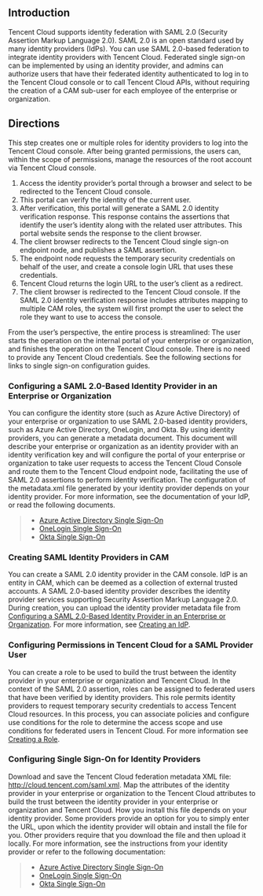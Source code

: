 
## Introduction
Tencent Cloud supports identity federation with SAML 2.0 (Security Assertion Markup Language 2.0). SAML 2.0 is an open standard used by many identity providers (IdPs). You can use SAML 2.0-based federation to integrate identity providers with Tencent Cloud. Federated single sign-on can be implemented by using an identity provider, and admins can authorize users that have their federated identity authenticated to log in to the Tencent Cloud console or to call Tencent Cloud APIs, without requiring the creation of a CAM sub-user for each employee of the enterprise or organization.

## Directions
This step creates one or multiple roles for identity providers to log into the Tencent Cloud console. After being granted permissions, the users can, within the scope of permissions, manage the resources of the root account via Tencent Cloud console.
1. Access the identity provider’s portal through a browser and select to be redirected to the Tencent Cloud console.
2. This portal can verify the identity of the current user.
3. After verification, this portal will generate a SAML 2.0 identity verification response. This response contains the assertions that identify the user’s identity along with the related user attributes. This portal website sends the response to the client browser.
4. The client browser redirects to the Tencent Cloud single sign-on endpoint node, and publishes a SAML assertion. 
5. The endpoint node requests the temporary security credentials on behalf of the user, and create a console login URL that uses these credentials.
6. Tencent Cloud returns the login URL to the user’s client as a redirect.
7. The client browser is redirected to the Tencent Cloud console. If the SAML 2.0 identity verification response includes attributes mapping to multiple CAM roles, the system will first prompt the user to select the role they want to use to access the console.

From the user’s perspective, the entire process is streamlined: The user starts the operation on the internal portal of your enterprise or organization, and finishes the operation on the Tencent Cloud console. There is no need to provide any Tencent Cloud credentials. See the following sections for links to single sign-on configuration guides.
### <span id="step配置身份提供商"></span>Configuring a SAML 2.0-Based Identity Provider in an Enterprise or Organization
You can configure the identity store (such as Azure Active Directory) of your enterprise or organization to use SAML 2.0-based identity providers, such as Azure Active Directory, OneLogin, and Okta. By using identity providers, you can generate a metadata document. This document will describe your enterprise or organization as an identity provider with an identity verification key and will configure the portal of your enterprise or organization to take user requests to access the Tencent Cloud Console and route them to the Tencent Cloud endpoint node, facilitating the use of SAML 2.0 assertions to perform identity verification. The configuration of the metadata.xml file generated by your identity provider depends on your identity provider. For more information, see the documentation of your IdP, or read the following documents. 
>- [Azure Active Directory Single Sign-On](https://intl.cloud.tencent.com/document/product/598/32634)
>- [OneLogin Single Sign-On](https://intl.cloud.tencent.com/document/product/598/32673)
>- [Okta Single Sign-On](https://intl.cloud.tencent.com/document/product/598/32674)
### Creating SAML Identity Providers in CAM
You can create a SAML 2.0 identity provider in the CAM console. IdP is an entity in CAM, which can be deemed as a collection of external trusted accounts. A SAML 2.0-based identity provider describes the identity provider services supporting Security Assertion Markup Language 2.0. During creation, you can upload the identity provider metadata file from [Configuring a SAML 2.0-Based Identity Provider in an Enterprise or Organization](#step配置身份提供商). For more information, see [Creating an IdP](https://intl.cloud.tencent.com/document/product/598/30391). 
### Configuring Permissions in Tencent Cloud for a SAML Provider User
You can create a role to be used to build the trust between the identity provider in your enterprise or organization and Tencent Cloud. In the context of the SAML 2.0 assertion, roles can be assigned to federated users that have been verified by identity providers. This role permits identity providers to request temporary security credentials to access Tencent Cloud resources. In this process, you can associate policies and configure use conditions for the role to determine the access scope and use conditions for federated users in Tencent Cloud. For more information see [Creating a Role](https://intl.cloud.tencent.com/document/product/598/19381).

### Configuring Single Sign-On for Identity Providers
Download and save the Tencent Cloud federation metadata XML file: http://cloud.tencent.com/saml.xml. Map the attributes of the identity provider in your enterprise or organization to the Tencent Cloud attributes to build the trust between the identity provider in your enterprise or organization and Tencent Cloud. How you install this file depends on your identity provider. Some providers provide an option for you to simply enter the URL, upon which the identity provider will obtain and install the file for you. Other providers require that you download the file and then upload it locally. For more information, see the instructions from your identity provider or refer to the following documentation: 
>- [Azure Active Directory Single Sign-On](https://intl.cloud.tencent.com/document/product/598/32634)
>- [OneLogin Single Sign-On](https://intl.cloud.tencent.com/document/product/598/32673)
>- [Okta Single Sign-On](https://intl.cloud.tencent.com/document/product/598/32674)
